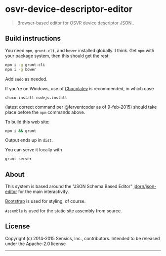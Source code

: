 # osvr-device-descriptor-editor

> Browser-based editor for OSVR device descriptor JSON..

## Build instructions
You need `npm`, `grunt-cli`, and `bower` installed globally. I think. Get `npm` with your package system, then this should get the rest:

```bash
npm i -g grunt-cli
npm i -g bower
```

Add `sudo` as needed.

If you're on Windows, use of [Chocolatey](https://chocolatey.org) is recommended, in which case

```
choco install nodejs.install
```

(latest correct command per @ferventcoder as of 9-feb-2015) should take place before the `npm` commands above.

To build this web site:

```bash
npm i && grunt
```

Output ends up in `dist`.

You can serve it locally with

```bash
grunt server
```

## About

This system is based around the "JSON Schema Based Editor" [jdorn/json-editor](https://github.com/jdorn/json-editor) for the main interactivity.

[Bootstrap](http://getbootstrap.org) is used for styling, of course.

`Assemble` is used for the static site assembly from source.


## License
Copyright (c) 2014-2015 Sensics, Inc., contributors.
Intended to be released under the Apache-2.0 license

***
